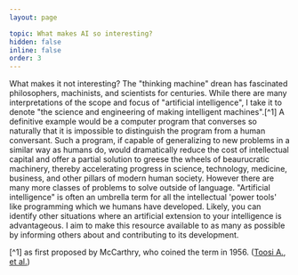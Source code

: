 ```yaml
---
layout: page

topic: What makes AI so interesting?
hidden: false
inline: false
order: 3
---
```


What makes it not interesting? The "thinking machine" drean has fascinated philosophers, machinists, and scientists for centuries. While there are many interpretations of the scope and focus of "artificial intelligence", I take it to denote "the science and engineering of making intelligent machines".[^1] A definitive example would be a computer program that converses so naturally that it is impossible to distinguish the program from a human conversant. Such a program, if capable of generalizing to new problems in a similar way as humans do, would dramatically reduce the cost of intellectual capital and offer a partial solution to greese the wheels of beaurucratic machinery, thereby accelerating progress in science, technology, medicine, business, and other pillars of modern human society. However there are many more classes of problems to solve outside of language. "Artificial intelligence" is often an umbrella term for all the intellectual 'power tools' like programming which we humans have developed. Likely, you can identify other situations where an artificial extension to your intelligence is advantageous. I aim to make this resource available to as many as possible by informing others about and contributing to its development. 

[^1] as first proposed by McCarthry, who coined the term in 1956. ([Toosi A., et al.](https://arxiv.org/abs/2109.01517))